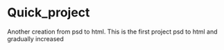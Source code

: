 # Quick_project
Another creation from psd to html. This is the first  project psd to html and gradually increased
